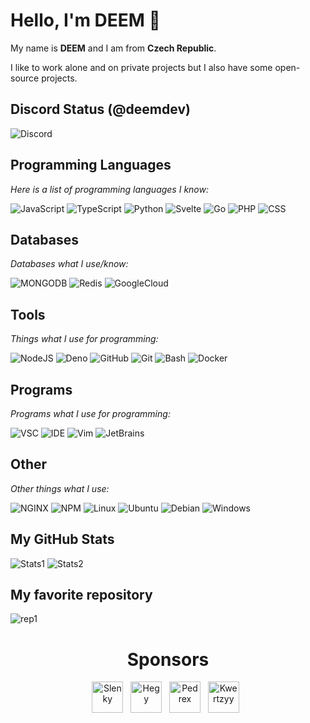 # **Hello, I'm DEEM 👋**

My name is **DEEM** and I am from **Czech Republic**.

I like to work alone and on private projects but I also have some open-source projects.

## **Discord Status** (@deemdev)

![Discord](https://lanyard.cnrad.dev/api/975898528859697182?theme=dark&animated=true&hideDiscrim=true&borderRadius=10px&idleMessage=Im+not+doing+anything+at+the+moment)

## **Programming Languages**

_Here is a list of programming languages I know:_

![JavaScript](https://img.shields.io/badge/-JavaScript-FFC300?logo=JavaScript&logoColor=white&style=for-the-badge)
![TypeScript](https://img.shields.io/badge/-TypeScript-2f74c0?logo=TypeScript&logoColor=white&style=for-the-badge)
![Python](https://img.shields.io/badge/-Python-356a98?logo=python&logoColor=white&style=for-the-badge)
![Svelte](https://img.shields.io/badge/-Svelte-FF3E00?logo=svelte&logoColor=white&style=for-the-badge)
![Go](https://img.shields.io/badge/-Go-00a8d1?logo=go&logoColor=white&style=for-the-badge)
![PHP](https://img.shields.io/badge/-PHP-4d588e?logo=go&logoColor=white&style=for-the-badge)
![CSS](https://img.shields.io/badge/-CSS-254bdd?logo=css3&logoColor=white&style=for-the-badge)

## **Databases**

_Databases what I use/know:_

![MONGODB](https://img.shields.io/badge/-MongoDB-449b45?logo=mongodb&logoColor=white&style=for-the-badge)
![Redis](https://img.shields.io/badge/-redis-DC382D?logo=redis&logoColor=white&style=for-the-badge)
![GoogleCloud](https://img.shields.io/badge/-Google%20Cloud-4285F4?logo=googlecloud&logoColor=white&style=for-the-badge)

## **Tools**

_Things what I use for programming:_

![NodeJS](https://img.shields.io/badge/-Node%20JS-339933?logo=nodedotjs&logoColor=white&style=for-the-badge)
![Deno](https://img.shields.io/badge/-Deno-000000?logo=deno&logoColor=white&style=for-the-badge)
![GitHub](https://img.shields.io/badge/-GitHub-181717?logo=github&logoColor=white&style=for-the-badge)
![Git](https://img.shields.io/badge/-Git-F05032?logo=git&logoColor=white&style=for-the-badge)
![Bash](https://img.shields.io/badge/-Bash-4EAA25?logo=gnubash&logoColor=white&style=for-the-badge)
![Docker](https://img.shields.io/badge/-Docker-2496ED?logo=docker&logoColor=white&style=for-the-badge)

## **Programs**

_Programs what I use for programming:_

![VSC](https://img.shields.io/badge/-Visual%20Studio%20Code-007ACC?logo=visualstudiocode&logoColor=white&style=for-the-badge)
![IDE](https://img.shields.io/badge/-Eclipse%20IDE-2C2255?logo=eclipseide&logoColor=white&style=for-the-badge)
![Vim](https://img.shields.io/badge/-Vim-019733?logo=vim&logoColor=white&style=for-the-badge)
![JetBrains](https://img.shields.io/badge/-Jet%20Brains-000000?logo=jetbrains&logoColor=white&style=for-the-badge)

## **Other**

_Other things what I use:_

![NGINX](https://img.shields.io/badge/-Nginx-009639?logo=nginx&logoColor=white&style=for-the-badge)
![NPM](https://img.shields.io/badge/-npm-CB3837?logo=npm&logoColor=white&style=for-the-badge)
![Linux](https://img.shields.io/badge/-linux-FCC624?logo=linux&logoColor=white&style=for-the-badge)
![Ubuntu](https://img.shields.io/badge/-ubuntu-E95420?logo=ubuntu&logoColor=white&style=for-the-badge)
![Debian](https://img.shields.io/badge/-debian-A81D33?logo=debian&logoColor=white&style=for-the-badge)
![Windows](https://img.shields.io/badge/-windows%2011-0078D4?logo=windows11&logoColor=white&style=for-the-badge)

## **My GitHub Stats**

![Stats1](https://github-readme-stats.vercel.app/api?username=DEEM-0001&show_icons=true&theme=dark)
![Stats2](https://github-readme-streak-stats.herokuapp.com?user=DEEM-0001&show_icons=true&theme=dark)

## **My favorite repository**

![rep1](https://github-readme-stats.vercel.app/api/pin/?username=DEEM-0001&repo=Logger-Bot&theme=dark&show_owner=DEEM-0001)

<h1 align="center">
  Sponsors
</h1>

<p align="center">
<a href="https://github.com/SlenkyDev"><img src="https://avatars.githubusercontent.com/u/71548884?v=4" width="50px" alt="Slenky" /></a>&nbsp;&nbsp;
<a href="https://github.com/hegyok"><img src="https://avatars.githubusercontent.com/u/45619085?v=4" width="50px" alt="Hegy" /></a>&nbsp;&nbsp;
<a href="https://github.com/PedrexDev"><img src="https://avatars.githubusercontent.com/u/73689887?v=4" width="50px" alt="Pedrex" /></a>&nbsp;&nbsp;
<a href="https://github.com/Kwertzyy"><img src="https://avatars.githubusercontent.com/u/94077589?v=4" width="50px" alt="Kwertzyy" /></a>&nbsp;&nbsp;
</p>
